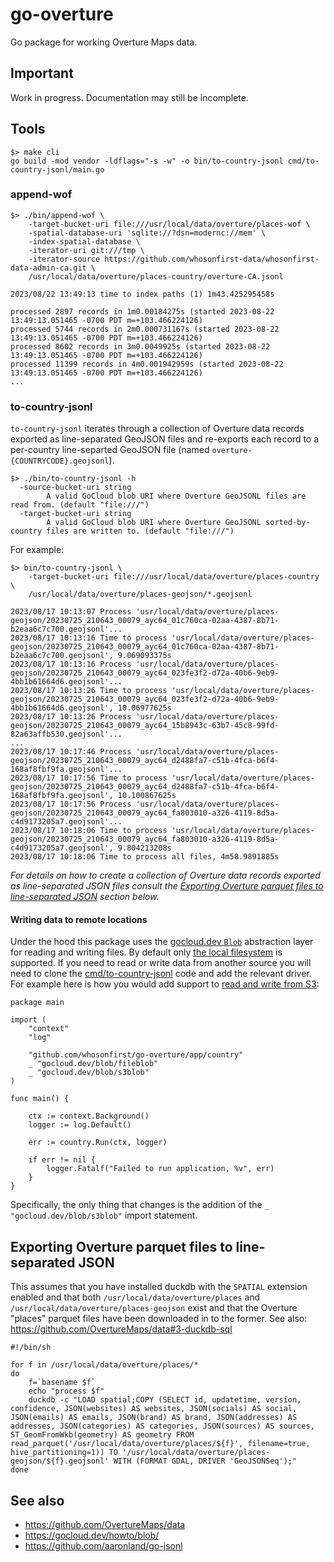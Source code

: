 # go-overture

Go package for working Overture Maps data.

## Important

Work in progress. Documentation may still be incomplete.

## Tools

```
$> make cli
go build -mod vendor -ldflags="-s -w" -o bin/to-country-jsonl cmd/to-country-jsonl/main.go
```

### append-wof

```
$> ./bin/append-wof \
	-target-bucket-uri file:///usr/local/data/overture/places-wof \
	-spatial-database-uri 'sqlite://?dsn=modernc://mem' \
	-index-spatial-database \
	-iterator-uri git:///tmp \
	-iterator-source https://github.com/whosonfirst-data/whosonfirst-data-admin-ca.git \
	/usr/local/data/overture/places-country/overture-CA.jsonl
	
2023/08/22 13:49:13 time to index paths (1) 1m43.425295458s

processed 2897 records in 1m0.00184275s (started 2023-08-22 13:49:13.051465 -0700 PDT m=+103.466224126)
processed 5744 records in 2m0.000731167s (started 2023-08-22 13:49:13.051465 -0700 PDT m=+103.466224126)
processed 8602 records in 3m0.0049925s (started 2023-08-22 13:49:13.051465 -0700 PDT m=+103.466224126)
processed 11399 records in 4m0.001942959s (started 2023-08-22 13:49:13.051465 -0700 PDT m=+103.466224126)
...
```

### to-country-jsonl

`to-country-jsonl` iterates through a collection of Overture data records exported as line-separated GeoJSON files and re-exports each record to a per-country line-separted GeoJSON file (named `overture-{COUNTRYCODE}.geojsonl`).

```
$> ./bin/to-country-jsonl -h
  -source-bucket-uri string
    	A valid GoCloud blob URI where Overture GeoJSONL files are read from. (default "file:///")
  -target-bucket-uri string
    	A valid GoCloud blob URI where Overture GeoJSONL sorted-by-country files are written to. (default "file:///")
```

For example:

```
$> bin/to-country-jsonl \
	-target-bucket-uri file:///usr/local/data/overture/places-country \
	/usr/local/data/overture/places-geojson/*.geojsonl
	
2023/08/17 10:13:07 Process 'usr/local/data/overture/places-geojson/20230725_210643_00079_ayc64_01c760ca-02aa-4387-8b71-b2eaa6c7c700.geojsonl'...
2023/08/17 10:13:16 Time to process 'usr/local/data/overture/places-geojson/20230725_210643_00079_ayc64_01c760ca-02aa-4387-8b71-b2eaa6c7c700.geojsonl', 9.069093375s
2023/08/17 10:13:16 Process 'usr/local/data/overture/places-geojson/20230725_210643_00079_ayc64_023fe3f2-d72a-40b6-9eb9-4bb1b61664d6.geojsonl'...
2023/08/17 10:13:26 Time to process 'usr/local/data/overture/places-geojson/20230725_210643_00079_ayc64_023fe3f2-d72a-40b6-9eb9-4bb1b61664d6.geojsonl', 10.06977625s
2023/08/17 10:13:26 Process 'usr/local/data/overture/places-geojson/20230725_210643_00079_ayc64_15b8943c-63b7-45c8-99fd-82a63affb530.geojsonl'...
...
2023/08/17 10:17:46 Process 'usr/local/data/overture/places-geojson/20230725_210643_00079_ayc64_d2488fa7-c51b-4fca-b6f4-168af8fbf9fa.geojsonl'...
2023/08/17 10:17:56 Time to process 'usr/local/data/overture/places-geojson/20230725_210643_00079_ayc64_d2488fa7-c51b-4fca-b6f4-168af8fbf9fa.geojsonl', 10.100867625s
2023/08/17 10:17:56 Process 'usr/local/data/overture/places-geojson/20230725_210643_00079_ayc64_fa803010-a326-4119-8d5a-c4d9173205a7.geojsonl'...
2023/08/17 10:18:06 Time to process 'usr/local/data/overture/places-geojson/20230725_210643_00079_ayc64_fa803010-a326-4119-8d5a-c4d9173205a7.geojsonl', 9.804213208s
2023/08/17 10:18:06 Time to process all files, 4m58.9891885s
```

_For details on how to create a collection of Overture data records exported as line-separated JSON files consult the [Exporting Overture parquet files to line-separated JSON](#exporting-overture-parquet-files-to-line-separated-json) section below._

#### Writing data to remote locations

Under the hood this package uses the [gocloud.dev `Blob`](https://gocloud.dev/howto/blob/) abstraction layer for reading and writing files. By default only [the local filesystem](https://gocloud.dev/howto/blob/#local) is supported. If you need to read or write data from another source you will need to clone the [cmd/to-country-jsonl](cmd/to-country-jsonl/main.go) code and add the relevant driver. For example here is how you would add support to [read and write from S3](https://gocloud.dev/howto/blob/#s3):

```
package main

import (
	"context"
	"log"

	"github.com/whosonfirst/go-overture/app/country"
	_ "gocloud.dev/blob/fileblob"
	_ "gocloud.dev/blob/s3blob"	
)

func main() {

	ctx := context.Background()
	logger := log.Default()

	err := country.Run(ctx, logger)

	if err != nil {
		logger.Fatalf("Failed to run application, %v", err)
	}
}
```

Specifically, the only thing that changes is the addition of the `_ "gocloud.dev/blob/s3blob"` import statement.

## Exporting Overture parquet files to line-separated JSON

This assumes that you have installed duckdb with the `SPATIAL` extension enabled and that both `/usr/local/data/overture/places` and `/usr/local/data/overture/places-geojson` exist and that the Overture "places" parquet files have been downloaded in to the former. See also: https://github.com/OvertureMaps/data#3-duckdb-sql

```
#!/bin/sh

for f in /usr/local/data/overture/places/*
do
    f=`basename $f`
    echo "process $f"
    duckdb -c "LOAD spatial;COPY (SELECT id, updatetime, version, confidence, JSON(websites) AS websites, JSON(socials) AS social, JSON(emails) AS emails, JSON(brand) AS brand, JSON(addresses) AS addresses, JSON(categories) AS categories, JSON(sources) AS sources, ST_GeomFromWkb(geometry) AS geometry FROM read_parquet('/usr/local/data/overture/places/${f}', filename=true, hive_partitioning=1)) TO '/usr/local/data/overture/places-geojson/${f}.geojsonl' WITH (FORMAT GDAL, DRIVER 'GeoJSONSeq');"
done
```

## See also

* https://github.com/OvertureMaps/data
* https://gocloud.dev/howto/blob/
* https://github.com/aaronland/go-jsonl